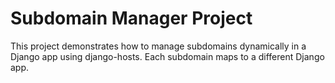 # Subdomain Manager Project
This project demonstrates how to manage subdomains dynamically in a Django app using django-hosts. Each subdomain maps to a different Django app.
